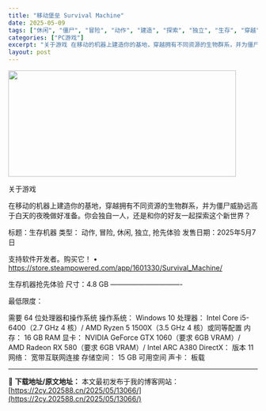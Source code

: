 ```yaml
---
title: "移动堡垒 Survival Machine"
date: 2025-05-09
tags: ["休闲", "僵尸", "冒险", "动作", "建造", "探索", "独立", "生存", "穿越", "软件"]
categories: ["PC游戏"]
excerpt: "关于游戏 在移动的机器上建造你的基地，穿越拥有不同资源的生物群系，并为僵尸威胁远高于白天的夜晚做好准备。你会独自一人，还是和你的好友一起探索这个新世界？ 标题：生存机器 类型： 动作, 冒险, 休闲, 独立, 抢先体验 发售日期：2025年5月7日 支持软件开发者。购买它！ • https://st&hellip;"
layout: post
---
```


<img class="aligncenter size-full wp-image-13073" src="https://2cy.202588.cn/wp-content/uploads/2025/05/2025050904564653.webp" alt="" width="460" height="215" />

关于游戏

在移动的机器上建造你的基地，穿越拥有不同资源的生物群系，并为僵尸威胁远高于白天的夜晚做好准备。你会独自一人，还是和你的好友一起探索这个新世界？

标题：生存机器
类型： 动作, 冒险, 休闲, 独立, 抢先体验
发售日期：2025年5月7日

支持软件开发者。购买它！
• https://store.steampowered.com/app/1601330/Survival_Machine/

生存机器抢先体验
尺寸：4.8 GB
——————————-

最低限度：

需要 64 位处理器和操作系统
操作系统： Windows 10
处理器： Intel Core i5-6400（2.7 GHz 4 核）/ AMD Ryzen 5 1500X（3.5 GHz 4 核）或同等配置
内存： 16 GB RAM
显卡： NVIDIA GeForce GTX 1060（要求 6GB VRAM）/ AMD Radeon RX 580（要求 6GB VRAM）/ Intel ARC A380
DirectX： 版本 11
网络： 宽带互联网连接
存储空间： 15 GB 可用空间
声卡： 板载

---
📖 **下载地址/原文地址：** 本文最初发布于我的博客网站：[https://2cy.202588.cn/2025/05/13066/](https://2cy.202588.cn/2025/05/13066/)
